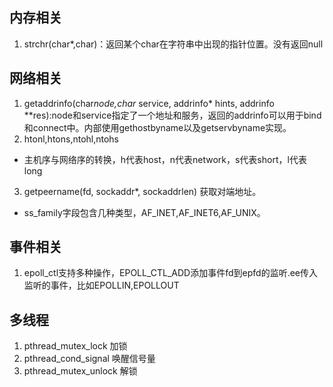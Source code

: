 ## 内存相关

1. strchr(char*,char)：返回某个char在字符串中出现的指针位置。没有返回null


## 网络相关
1. getaddrinfo(char*node,char* service, addrinfo* hints, addrinfo **res):node和service指定了一个地址和服务，返回的addrinfo可以用于bind和connect中。内部使用gethostbyname以及getservbyname实现。
2. htonl,htons,ntohl,ntohs
- 主机序与网络序的转换，h代表host，n代表network，s代表short，l代表long
3. getpeername(fd, sockaddr*, sockaddrlen) 获取对端地址。
- ss_family字段包含几种类型，AF_INET,AF_INET6,AF_UNIX。


## 事件相关
1. epoll_ctl支持多种操作，EPOLL_CTL_ADD添加事件fd到epfd的监听.ee传入监听的事件，比如EPOLLIN,EPOLLOUT

## 多线程
1. pthread_mutex_lock 加锁
2. pthread_cond_signal 唤醒信号量
3. pthread_mutex_unlock 解锁